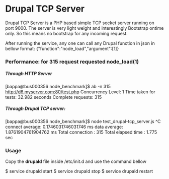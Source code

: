 Drupal TCP Server
=================

Drupal TCP Server is a PHP based simple TCP socket server running on port 9000. The server is very light weight and interestingly Bootstrap ontime only. So this means no bootstrap for any incoming request.

After running the service, any one can call any Drupal function in json in bellow format:
{"function":"node_load","argument":[1]}

### Performance: for 315 request requested node_load(1)
##### Through HTTP Server
[bappa@bus000356 node_benchmark]$ ab -n 315 http://d6.myserver.com:80/test.php
Concurrency Level:      1
Time taken for tests:   32.982 seconds
Complete requests:      315

##### Through Drupal TCP server:
[bappa@bus000356 node_benchmark]$ node test_drupal-tcp_server.js
^C
connect average: 0.1746031746031746 ms
data average: 1.8761904761904762 ms
Total connection : 315
Total elapsed time : 1.775 sec

### Usage
Copy the **drupald** file inside /etc/init.d and use the command bellow

$ service drupald start
$ service drupald stop
$ service drupald restart
